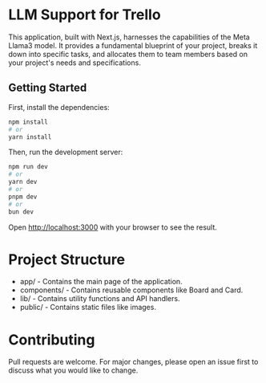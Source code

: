 # LLM Support for Trello

This application, built with Next.js, harnesses the capabilities of the Meta Llama3 model. It provides a fundamental blueprint of your project, breaks it down into specific tasks, and allocates them to team members based on your project's needs and specifications.

<!-- # Live demo 
[Click here]() -->

## Getting Started

First, install the dependencies:

```bash
npm install
# or
yarn install
```

Then, run the development server:

```bash
npm run dev
# or
yarn dev
# or
pnpm dev
# or
bun dev
```

Open [http://localhost:3000](http://localhost:3000) with your browser to see the result.


# Project Structure
- app/ - Contains the main page of the application.
- components/ - Contains reusable components like Board and Card.
- lib/ - Contains utility functions and API handlers.
- public/ - Contains static files like images.
# Contributing
Pull requests are welcome. For major changes, please open an issue first to discuss what you would like to change.


